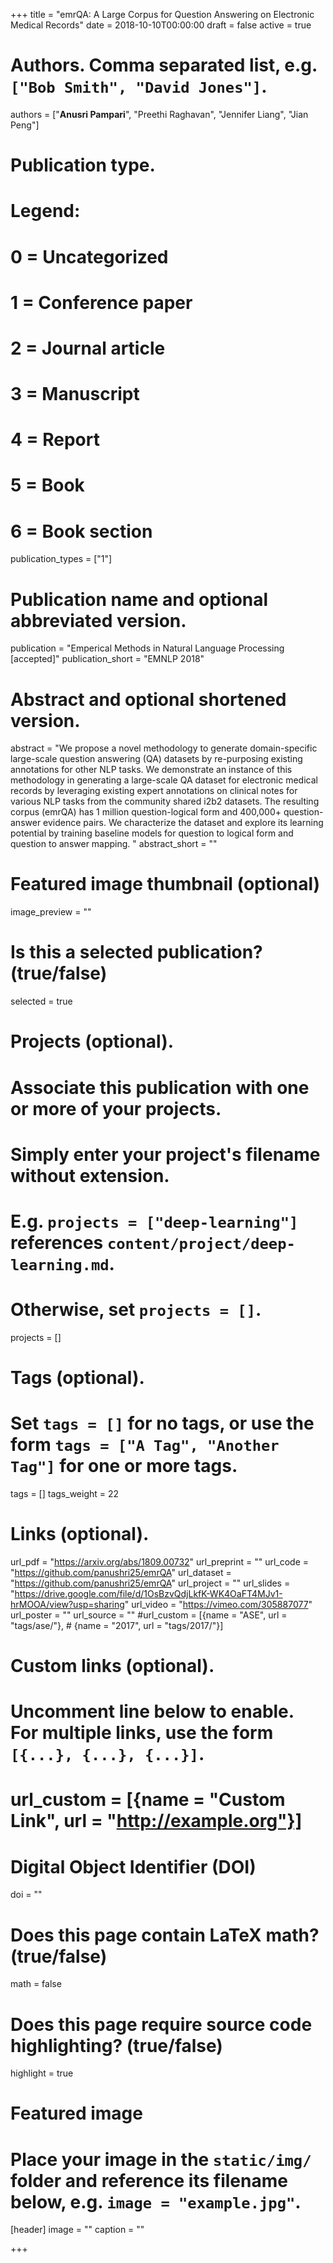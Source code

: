 +++
title = "emrQA: A Large Corpus for Question Answering on Electronic Medical Records"
date = 2018-10-10T00:00:00
draft = false
active = true


# Authors. Comma separated list, e.g. `["Bob Smith", "David Jones"]`.
authors = ["**Anusri Pampari**", "Preethi Raghavan", "Jennifer Liang", "Jian Peng"]

# Publication type.
# Legend:
# 0 = Uncategorized
# 1 = Conference paper
# 2 = Journal article
# 3 = Manuscript
# 4 = Report
# 5 = Book
# 6 = Book section
publication_types = ["1"]

# Publication name and optional abbreviated version.
publication = "Emperical Methods in Natural Language Processing [accepted]"
publication_short = "EMNLP 2018"

# Abstract and optional shortened version.
abstract = "We propose a novel methodology to generate domain-specific large-scale question answering (QA) datasets by re-purposing existing annotations for other NLP tasks. We demonstrate an instance of this methodology in generating a large-scale QA dataset for electronic medical records by leveraging existing expert annotations on clinical notes for various NLP tasks from the community shared i2b2 datasets. The resulting corpus (emrQA) has 1 million question-logical form and 400,000+ question-answer evidence pairs. We characterize the dataset and explore its learning potential by training baseline models for question to logical form and question to answer mapping. "
abstract_short = ""

# Featured image thumbnail (optional)
image_preview = ""

# Is this a selected publication? (true/false)
selected = true

# Projects (optional).
#   Associate this publication with one or more of your projects.
#   Simply enter your project's filename without extension.
#   E.g. `projects = ["deep-learning"]` references `content/project/deep-learning.md`.
#   Otherwise, set `projects = []`.
projects = []

# Tags (optional).
#   Set `tags = []` for no tags, or use the form `tags = ["A Tag", "Another Tag"]` for one or more tags.
tags = []
tags_weight = 22


# Links (optional).
url_pdf = "https://arxiv.org/abs/1809.00732"
url_preprint = ""
url_code = "https://github.com/panushri25/emrQA"
url_dataset = "https://github.com/panushri25/emrQA"
url_project = ""
url_slides = "https://drive.google.com/file/d/1OsBzvQdjLkfK-WK4OaFT4MJv1-hrMOOA/view?usp=sharing"
url_video = "https://vimeo.com/305887077"
url_poster = ""
url_source = ""
#url_custom = [{name = "ASE", url = "tags/ase/"},
         #    {name = "2017", url = "tags/2017/"}]


# Custom links (optional).
#   Uncomment line below to enable. For multiple links, use the form `[{...}, {...}, {...}]`.
# url_custom = [{name = "Custom Link", url = "http://example.org"}]

# Digital Object Identifier (DOI)
doi = ""

# Does this page contain LaTeX math? (true/false)
math = false

# Does this page require source code highlighting? (true/false)
highlight = true

# Featured image
# Place your image in the `static/img/` folder and reference its filename below, e.g. `image = "example.jpg"`.
[header]
image = ""
caption = ""

+++


